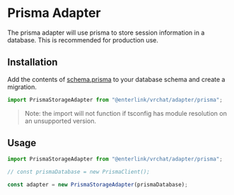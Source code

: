 # Prisma Adapter

The prisma adapter will use prisma to store session information in a database. This is recommended for production use.

## Installation

Add the contents of [schema.prisma](./schema.prisma) to your database schema and create a migration.

```ts
import PrismaStorageAdapter from "@enterlink/vrchat/adapter/prisma";
```

> Note: the import will not function if tsconfig has module resolution on an unsupported version.

## Usage

```ts
import PrismaStorageAdapter from "@enterlink/vrchat/adapter/prisma";

// const prismaDatabase = new PrismaClient();

const adapter = new PrismaStorageAdapter(prismaDatabase);
```